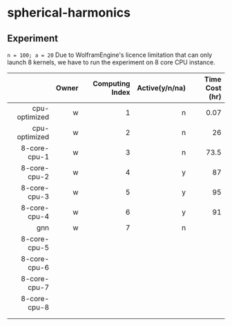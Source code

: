 # spherical-harmonics


## Experiment 
`n = 100; a = 20`
Due to WolframEngine's licence limitation that can only launch 8 kernels, we have to run the experiment on 8 core CPU instance.

|               | Owner | Computing Index | Active(y/n/na) | Time Cost (hr) |
|--------------:|------:|----------------:|---------------:|---------------:|
| cpu-optimized |     w |               1 |              n |           0.07 |
| cpu-optimized |     w |               2 |              n |             26 |
|  8-core-cpu-1 |     w |               3 |              n |           73.5 |
|  8-core-cpu-2 |     w |               4 |              y |             87 |
|  8-core-cpu-3 |     w |               5 |              y |             95 |
|  8-core-cpu-4 |     w |               6 |              y |             91 |
|           gnn |     w |               7 |              n |                |
|  8-core-cpu-5 |       |                 |                |                |
|  8-core-cpu-6 |       |                 |                |                |
|  8-core-cpu-7 |       |                 |                |                |
|  8-core-cpu-8 |       |                 |                |                |
|               |       |                 |                |                |
|               |       |                 |                |                |
